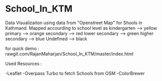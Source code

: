 # School_In_KTM
Data Visualizaiton using data from "Openstreet Map" for Shools in Kathmand.
Mapped accourding to school level as
kindergarten --> yellow 
primary --> orange 
secondary --> red 
lower secondary --> green 
higher secondary --> 
blue Undefined --> black

for quick demo :
rawgit.com/RajanMaharjan/School_In_KTM/master/index.html

Used Resources :

-Leaflet
-Overpass Turbo to fetch Schools from OSM
-ColorBrewer
